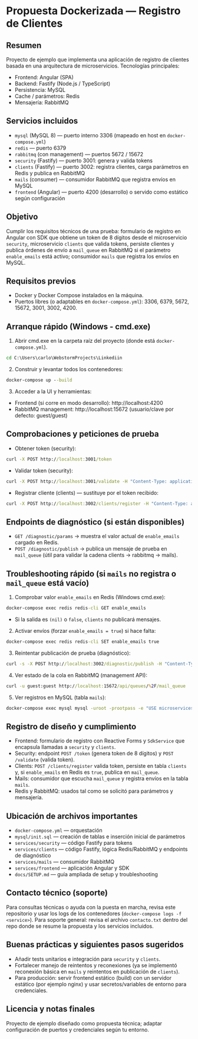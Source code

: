 # Propuesta Dockerizada — Registro de Clientes

Resumen
--------
Proyecto de ejemplo que implementa una aplicación de registro de clientes basada en una arquitectura de microservicios. Tecnologías principales:
- Frontend: Angular (SPA)
- Backend: Fastify (Node.js / TypeScript)
- Persistencia: MySQL
- Cache / parámetros: Redis
- Mensajería: RabbitMQ

Servicios incluidos
------------------
- `mysql` (MySQL 8) — puerto interno 3306 (mapeado en host en `docker-compose.yml`)
- `redis` — puerto 6379
- `rabbitmq` (con management) — puertos 5672 / 15672
- `security` (Fastify) — puerto 3001: genera y valida tokens
- `clients` (Fastify) — puerto 3002: registra clientes, carga parámetros en Redis y publica en RabbitMQ
- `mails` (consumer) — consumidor RabbitMQ que registra envíos en MySQL
- `frontend` (Angular) — puerto 4200 (desarrollo) o servido como estático según configuración

Objetivo
--------
Cumplir los requisitos técnicos de una prueba: formulario de registro en Angular con SDK que obtiene un token de 8 dígitos desde el microservicio `security`, microservicio `clients` que valida tokens, persiste clientes y publica órdenes de envío a `mail_queue` en RabbitMQ si el parámetro `enable_emails` está activo; consumidor `mails` que registra los envíos en MySQL.

Requisitos previos
------------------
- Docker y Docker Compose instalados en la máquina.
- Puertos libres (o adaptables en `docker-compose.yml`): 3306, 6379, 5672, 15672, 3001, 3002, 4200.

Arranque rápido (Windows - cmd.exe)
----------------------------------
1. Abrir cmd.exe en la carpeta raíz del proyecto (donde está `docker-compose.yml`).

```bat
cd C:\Users\carlo\WebstormProjects\Linkediin
```

2. Construir y levantar todos los contenedores:

```bat
docker-compose up --build
```

3. Acceder a la UI y herramientas:
- Frontend (si corre en modo desarrollo): http://localhost:4200
- RabbitMQ management: http://localhost:15672 (usuario/clave por defecto: guest/guest)

Comprobaciones y peticiones de prueba
-------------------------------------
- Obtener token (security):

```bat
curl -X POST http://localhost:3001/token
```

- Validar token (security):

```bat
curl -X POST http://localhost:3001/validate -H "Content-Type: application/json" -d "{\"token\":\"12345678\"}"
```

- Registrar cliente (clients) — sustituye <TOKEN> por el token recibido:

```bat
curl -X POST http://localhost:3002/clients/register -H "Content-Type: application/json" -d "{\"name\":\"Prueba\",\"email\":\"prueba@local\",\"token\":\"<TOKEN>\"}"
```

Endpoints de diagnóstico (si están disponibles)
-----------------------------------------------
- `GET /diagnostic/params` → muestra el valor actual de `enable_emails` cargado en Redis.
- `POST /diagnostic/publish` → publica un mensaje de prueba en `mail_queue` (útil para validar la cadena clients → rabbitmq → mails).

Troubleshooting rápido (si `mails` no registra o `mail_queue` está vacío)
---------------------------------------------------------------------------
1. Comprobar valor `enable_emails` en Redis (Windows cmd.exe):

```bat
docker-compose exec redis redis-cli GET enable_emails
```
- Si la salida es `(nil)` o `false`, `clients` no publicará mensajes.

2. Activar envíos (forzar `enable_emails = true`) si hace falta:

```bat
docker-compose exec redis redis-cli SET enable_emails true
```

3. Reintentar publicación de prueba (diagnóstico):

```bat
curl -s -X POST http://localhost:3002/diagnostic/publish -H "Content-Type: application/json" -d "{\"name\":\"Diag\",\"email\":\"diag@local\"}"
```

4. Ver estado de la cola en RabbitMQ (management API):

```bat
curl -u guest:guest http://localhost:15672/api/queues/%2F/mail_queue
```

5. Ver registros en MySQL (tabla `mails`):

```bat
docker-compose exec mysql mysql -uroot -prootpass -e "USE microservices; SELECT * FROM mails ORDER BY id DESC LIMIT 10;"
```

Registro de diseño y cumplimiento
--------------------------------
- Frontend: formulario de registro con Reactive Forms y `SdkService` que encapsula llamadas a `security` y `clients`.
- Security: endpoint `POST /token` (genera token de 8 dígitos) y `POST /validate` (valida token).
- Clients: `POST /clients/register` valida token, persiste en tabla `clients` y, si `enable_emails` en Redis es `true`, publica en `mail_queue`.
- Mails: consumidor que escucha `mail_queue` y registra envíos en la tabla `mails`.
- Redis y RabbitMQ: usados tal como se solicitó para parámetros y mensajería.

Ubicación de archivos importantes
----------------------------------
- `docker-compose.yml` — orquestación
- `mysql/init.sql` — creación de tablas e inserción inicial de parámetros
- `services/security` — código Fastify para tokens
- `services/clients` — código Fastify, lógica Redis/RabbitMQ y endpoints de diagnóstico
- `services/mails` — consumidor RabbitMQ
- `services/frontend` — aplicación Angular y SDK
- `docs/SETUP.md` — guía ampliada de setup y troubleshooting

Contacto técnico (soporte)
--------------------------
Para consultas técnicas o ayuda con la puesta en marcha, revisa este repositorio y usar los logs de los contenedores (`docker-compose logs -f <service>`). Para soporte general: revisa el archivo `contacto.txt` dentro del repo donde se resume la propuesta y los servicios incluidos.

Buenas prácticas y siguientes pasos sugeridos
-------------------------------------------
- Añadir tests unitarios e integración para `security` y `clients`.
- Fortalecer manejo de reintentos y reconexiones (ya se implementó reconexión básica en `mails` y reintentos en publicación de `clients`).
- Para producción: servir frontend estático (build) con un servidor estático (por ejemplo nginx) y usar secretos/variables de entorno para credenciales.

Licencia y notas finales
------------------------
Proyecto de ejemplo diseñado como propuesta técnica; adaptar configuración de puertos y credenciales según tu entorno.
